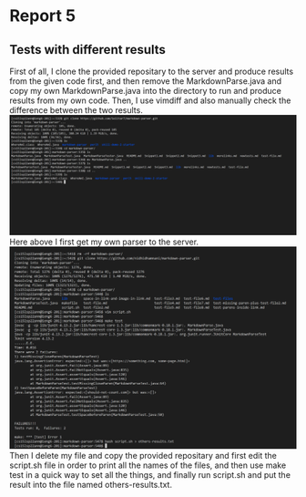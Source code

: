 # Report 5
## Tests with different results

First of all, I clone the provided repositary to the server and produce results from the given code first, and then remove the MarkdownParse.java and copy my own MarkdownParse.java into the directory to run and produce results from my own code. Then, I use vimdiff and also manually check the difference between the two results.
![getmyparser](getmyparser.png)
Here above I first get my own parser to the server. 
![getothersresults](getothersresults.png)
Then I delete my file and copy the provided repositary and first edit the script.sh file in order to print all the names of the files, and then use make test in a quick way to set all the things, and finally run script.sh and put the result into the file named others-results.txt.






